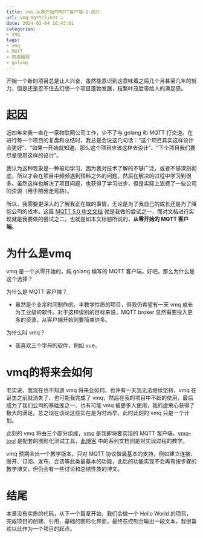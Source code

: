 ```yaml
---
title: vmq-从零开始的MQTT客户端-1-简介
url: vmq-mqttclient-1
date: 2024-02-04 16:43:01
categories:
- vmq
tags:
- vmq
- MQTT
- 网络编程
- golang
---
```


开始一个新的项目总是让人兴奋，虽然能意识到这意味着之后几个月甚至几年的努力，但是还是忍不住去幻想一个项目蓬勃发展，枝繁叶茂后带给人的满足感。

<!-- more -->

# 起因

近四年来我一直在一家物联网公司工作，少不了与 golang 和 MQTT 打交道。在进行每一个项目的复盘和总结时，我总是会说这几句话：“这个项目其实这样设计会更好”、“如果一开始就知道，那么这个项目应该这样去设计”、“下个项目我们要尽量使用这样的设计”。

我认为这种现象是一种被动学习，因为我对技术了解的不够广泛，或者不够深刻彻底，所以才会在项目中频频遇到预料之外的问题，然后在解决的过程中学习到很多。虽然这样也解决了项目问题，也获得了学习进步，但是实际上浪费了一些公司的资源（用于陪我走弯路）。

所以，我需要更深入的了解我正在做的事情，无论是为了我自己的成长还是为了降低公司的成本。这篇 [MQTT 5.0 中文文档](/mqtt-v5-0-chinese.html) 就是我做的尝试之一，而对文档进行实现就是我要做的尝试之二，也就是如本文标题所说的，**从零开始的 MQTT 客户端**。

# 为什么是vmq

vmq 是一个从零开始的，纯 golang 编写的 MQTT 客户端。好吧，那么为什么是这个选择？

为什么是 MQTT 客户端？

- 虽然是个业余时间制作的，半教学性质的项目，但我仍希望有一天 vmq 成长为工业级的软件。对于这样级别的目标来说，MQTT broker 显然需要投入更多的资源，从客户端开始则要简单许多。

为什么叫 vmq？

- 我喜欢三个字母的软件，例如 vue。

# vmq的将来会如何

老实说，我现在也不知道 vmq 将来会如何。也许有一天我无法继续坚持，vmq 在诞生之前就消失了、也可能我完成了 vmq，然后在我的项目中不断的使用，最后成为了我们公司的基础库之一、也有可能 vmq 被更多人使用，我的虚荣心获得了极大的满足。总之现在谈论这些实在是为时尚早，此时此刻的 vmq 只是一个计划。

此刻的 vmq 将由三个部分组成，[vmq](https://github.com/vitsumoc/vmq) 是我即将要实现的 MQTT 客户端，[vmq-tool](https://github.com/vitsumoc/vmq-tool) 是配套的图形化测试工具，[此博客](https://vitsumoc.github.io/) 中的系列文档则是对实现过程的教学。

vmq 预期会出一个教学版本，只对 MQTT 协议做最基本的支持，例如建立连接、断开、订阅、发布、会话等此类最基本的功能，此后的功能实现不会再有按步骤的教学博文，但仍会有一些讨论和总结性质的博文。

# 结尾

本章没有实质的代码，从下一个篇章开始，我们会做一个 Hello World 的项目，完成项目的创建、引用、基础的图形化界面，最终在控制台输出一段文本，我很喜欢以此作为一个项目的起点。